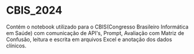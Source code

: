 # CBIS_2024
Contém o notebook utilizado para o CBIS(Congresso Brasileiro Informática em Saúde) com comunicação de API's, Prompt, Avaliação com Matriz de Confusão, leitura e escrita em arquivos Excel e anotação dos dados clínicos.
